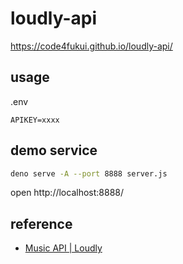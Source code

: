 # loudly-api

https://code4fukui.github.io/loudly-api/

## usage

.env
```
APIKEY=xxxx
```

## demo service

```sh
deno serve -A --port 8888 server.js
```
open http://localhost:8888/

## reference

- [Music API | Loudly](https://www.loudly.com/developers)

